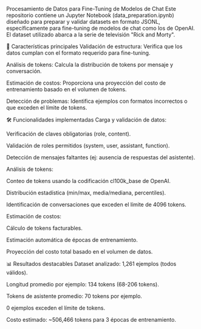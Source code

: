 Procesamiento de Datos para Fine-Tuning de Modelos de Chat
Este repositorio contiene un Jupyter Notebook (data_preparation.ipynb) diseñado para preparar y validar datasets en formato JSONL, específicamente para fine-tuning de modelos de chat como los de OpenAI. El dataset utilizado abarca a la serie de televisión "Rick and Morty".

📌 Características principales
Validación de estructura: Verifica que los datos cumplan con el formato requerido para fine-tuning.

Análisis de tokens: Calcula la distribución de tokens por mensaje y conversación.

Estimación de costos: Proporciona una proyección del costo de entrenamiento basado en el volumen de tokens.

Detección de problemas: Identifica ejemplos con formatos incorrectos o que exceden el límite de tokens.

🛠️ Funcionalidades implementadas
Carga y validación de datos:

Verificación de claves obligatorias (role, content).

Validación de roles permitidos (system, user, assistant, function).

Detección de mensajes faltantes (ej: ausencia de respuestas del asistente).

Análisis de tokens:

Conteo de tokens usando la codificación cl100k_base de OpenAI.

Distribución estadística (min/max, media/mediana, percentiles).

Identificación de conversaciones que exceden el límite de 4096 tokens.

Estimación de costos:

Cálculo de tokens facturables.

Estimación automática de épocas de entrenamiento.

Proyección del costo total basado en el volumen de datos.

📊 Resultados destacables
Dataset analizado: 1,261 ejemplos (todos válidos).

Longitud promedio por ejemplo: 134 tokens (68-206 tokens).

Tokens de asistente promedio: 70 tokens por ejemplo.

0 ejemplos exceden el límite de tokens.

Costo estimado: ~506,466 tokens para 3 épocas de entrenamiento.
